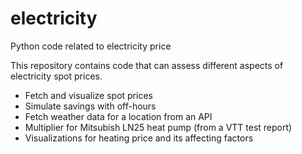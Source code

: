# electricity
Python code related to electricity price

This repository contains code that can assess different aspects of electricity spot prices. 

- Fetch and visualize spot prices
- Simulate savings with off-hours
- Fetch weather data for a location from an API
- Multiplier for Mitsubish LN25 heat pump (from a VTT test report)
- Visualizations for heating price and its affecting factors
